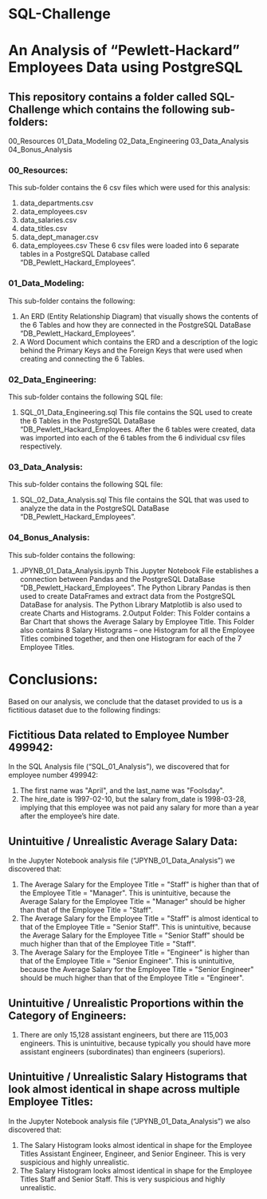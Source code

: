 # SQL-Challenge
# An Analysis of “Pewlett-Hackard” Employees Data using PostgreSQL

## This repository contains a folder called SQL-Challenge which contains the following sub-folders:
00_Resources
01_Data_Modeling
02_Data_Engineering
03_Data_Analysis
04_Bonus_Analysis

### 00_Resources:
This sub-folder contains the 6 csv files which were used for this analysis:
1.	data_departments.csv
2.	data_employees.csv
3.	data_salaries.csv
4.	data_titles.csv
5.	data_dept_manager.csv
6.	data_employees.csv
These 6 csv files were loaded into 6 separate tables in a PostgreSQL Database called “DB_Pewlett_Hackard_Employees”.

### 01_Data_Modeling:
This sub-folder contains the following:
1.	An ERD (Entity Relationship Diagram) that visually shows the contents of the 6 Tables and how they are connected in the PostgreSQL DataBase “DB_Pewlett_Hackard_Employees”.
2.	A Word Document which contains the ERD and a description of the logic behind the Primary Keys and the Foreign Keys that were used when creating and connecting the 6 Tables.

### 02_Data_Engineering:
This sub-folder contains the following SQL file:
1.	SQL_01_Data_Engineering.sql
This file contains the SQL used to create the 6 Tables in the PostgreSQL DataBase “DB_Pewlett_Hackard_Employees.
After the 6 tables were created, data was imported into each of the 6 tables from the 6 individual csv files respectively.
 
### 03_Data_Analysis:
This sub-folder contains the following SQL file:
1.	SQL_02_Data_Analysis.sql
This file contains the SQL that was used to analyze the data in the PostgreSQL  DataBase “DB_Pewlett_Hackard_Employees”.

### 04_Bonus_Analysis:
This sub-folder contains the following:
1.	JPYNB_01_Data_Analysis.ipynb
This Jupyter Notebook File establishes a connection between Pandas and the PostgreSQL DataBase “DB_Pewlett_Hackard_Employees”. 
The Python Library Pandas is then used to create DataFrames and extract data from the PostgreSQL DataBase for analysis.
The Python Library Matplotlib is also used to create Charts and Histograms.
2.Output Folder:
This Folder contains a Bar Chart that shows the Average Salary by Employee Title.
This Folder also contains 8 Salary Histograms – one Histogram for all the Employee Titles combined together, and then one Histogram for each of the 7 Employee Titles.


# Conclusions:
Based on our analysis, we conclude that the dataset provided to us is a fictitious dataset due to the following findings:
## Fictitious Data related to Employee Number 499942:
In the SQL Analysis file (“SQL_01_Analysis”), we discovered that for employee number 499942:
1. The first name was "April", and the last_name was "Foolsday". 
2. The hire_date is 1997-02-10, but the salary from_date is 1998-03-28, implying that this employee was not paid any salary for more than a year after the employee’s hire date. 
## Unintuitive / Unrealistic Average Salary Data: 
In the Jupyter Notebook analysis file (“JPYNB_01_Data_Analysis”) we discovered  that:
1.	The Average Salary for the Employee Title = "Staff" is higher than that of the Employee Title = "Manager". This is unintuitive, because the Average Salary for the Employee Title = "Manager" should be higher than that of the Employee Title = "Staff".
2.	The Average Salary for the Employee Title = "Staff" is almost identical to that of the Employee Title = "Senior Staff". This is unintuitive, because the Average Salary for the Employee Title = "Senior Staff" should be much higher than that of the Employee Title = "Staff".
3.	The Average Salary for the Employee Title = "Engineer" is higher than that of the Employee Title = "Senior Engineer". This is unintuitive, because the Average Salary for the Employee Title = "Senior Engineer" should be much higher than that of the Employee Title = "Engineer".
## Unintuitive / Unrealistic Proportions within the Category of Engineers: 
1.	There are only 15,128 assistant engineers, but there are 115,003 engineers. This is unintuitive, because typically you should have more assistant engineers (subordinates) than engineers (superiors). 
## Unintuitive / Unrealistic Salary Histograms that look almost identical in shape across multiple Employee Titles:
In the Jupyter Notebook analysis file (“JPYNB_01_Data_Analysis”) we also discovered  that:
1.	The Salary Histogram looks almost identical in shape for the Employee Titles Assistant Engineer, Engineer, and Senior Engineer. This is very suspicious and highly unrealistic.    
2.	The Salary Histogram looks almost identical in shape for the Employee Titles Staff and Senior Staff. This is very suspicious and highly unrealistic.    







